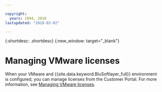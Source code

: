```yaml
---

copyright:
  years: 1994, 2018
lastupdated: "2018-03-02"

---
```


{:shortdesc: .shortdesc}
{:new_window: target="_blank"}

# Managing VMware licenses

When your VMware and {{site.data.keyword.BluSoftlayer_full}} environment is configured, you can manage licenses from the Customer Portal. For more information, see [Managing VMware licenses](/docs/infrastructure/vmware/manage-vmware-licenses.html).
